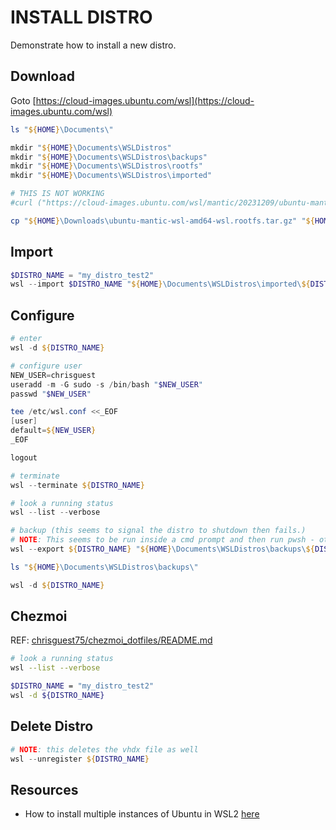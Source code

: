 # INSTALL DISTRO

Demonstrate how to install a new distro.  

## Download

Goto [https://cloud-images.ubuntu.com/wsl](https://cloud-images.ubuntu.com/wsl)

```powershell
ls "${HOME}\Documents\"

mkdir "${HOME}\Documents\WSLDistros"
mkdir "${HOME}\Documents\WSLDistros\backups"
mkdir "${HOME}\Documents\WSLDistros\rootfs"
mkdir "${HOME}\Documents\WSLDistros\imported"

# THIS IS NOT WORKING
#curl ("https://cloud-images.ubuntu.com/wsl/mantic/20231209/ubuntu-mantic-wsl-amd64-wsl.rootfs.tar.gz") --output '~\Documents\WSLDistros\rootfs\ubuntu-mantic-wsl-amd64-wsl.rootfs.tar.gz.test'

cp "${HOME}\Downloads\ubuntu-mantic-wsl-amd64-wsl.rootfs.tar.gz" "${HOME}\Documents\WSLDistros\rootfs\"
```

## Import

```powershell
$DISTRO_NAME = "my_distro_test2"
wsl --import $DISTRO_NAME "${HOME}\Documents\WSLDistros\imported\${DISTRO_NAME}" "${HOME}\Documents\WSLDistros\rootfs\ubuntu-mantic-wsl-amd64-wsl.rootfs.tar.gz"
```

## Configure

```powershell
# enter
wsl -d ${DISTRO_NAME}

# configure user
NEW_USER=chrisguest
useradd -m -G sudo -s /bin/bash "$NEW_USER"
passwd "$NEW_USER"

tee /etc/wsl.conf <<_EOF
[user]
default=${NEW_USER}
_EOF

logout

# terminate
wsl --terminate ${DISTRO_NAME}

# look a running status
wsl --list --verbose

# backup (this seems to signal the distro to shutdown then fails.)
# NOTE: This seems to be run inside a cmd prompt and then run pwsh - otherwise you get Error code: Wsl/Service/ERROR_SHARING_VIOLATION. 
wsl --export ${DISTRO_NAME} "${HOME}\Documents\WSLDistros\backups\${DISTRO_NAME}__2023_12_10.vhdx" --vhd

ls "${HOME}\Documents\WSLDistros\backups\"

wsl -d ${DISTRO_NAME}
```

## Chezmoi

REF: [chrisguest75/chezmoi_dotfiles/README.md](https://github.com/chrisguest75/chezmoi_dotfiles/blob/master/README.md)  

```sh
# look a running status
wsl --list --verbose

$DISTRO_NAME = "my_distro_test2"
wsl -d ${DISTRO_NAME}
```

## Delete Distro

```powershell
# NOTE: this deletes the vhdx file as well
wsl --unregister ${DISTRO_NAME}
```

## Resources

* How to install multiple instances of Ubuntu in WSL2 [here](https://cloudbytes.dev/snippets/how-to-install-multiple-instances-of-ubuntu-in-wsl2)  
